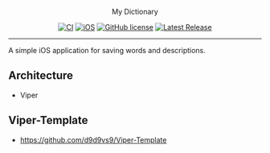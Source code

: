 <p align="center">
    My Dictionary
</p>

<span align="center">

[![CI](https://github.com/dchprojects/Dictionary_App_Swift/actions/workflows/CI.yml/badge.svg)](https://github.com/dchprojects/Dictionary_App_Swift/actions/workflows/CI.yml) [![iOS](https://img.shields.io/badge/platform-ios-blueviolet)](https://github.com/dchprojects/Dictionary_App_Swift/releases) [![GitHub license](https://img.shields.io/badge/license-MIT-blue.svg)](https://raw.githubusercontent.com/dchprojects/Dictionary_App_Swift/main/LICENSE) [![Latest Release](https://img.shields.io/github/v/release/dchprojects/Dictionary_App_Swift?color=yellow)](https://github.com/dchprojects/Dictionary_App_Swift/releases)

</span>

----------------

A simple iOS application for saving words and descriptions.

## Architecture 
- Viper 

## Viper-Template
- https://github.com/d9d9vs9/Viper-Template
